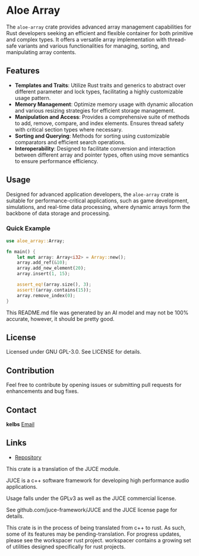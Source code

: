 # Aloe Array

The `aloe-array` crate provides advanced array management capabilities for Rust developers seeking an efficient and flexible container for both primitive and complex types. It offers a versatile array implementation with thread-safe variants and various functionalities for managing, sorting, and manipulating array contents.

## Features
- **Templates and Traits**: Utilize Rust traits and generics to abstract over different parameter and lock types, facilitating a highly customizable usage pattern.
- **Memory Management**: Optimize memory usage with dynamic allocation and various resizing strategies for efficient storage management.
- **Manipulation and Access**: Provides a comprehensive suite of methods to add, remove, compare, and index elements. Ensures thread safety with critical section types where necessary.
- **Sorting and Querying**: Methods for sorting using customizable comparators and efficient search operations.
- **Interoperability**: Designed to facilitate conversion and interaction between different array and pointer types, often using move semantics to ensure performance efficiency.

## Usage
Designed for advanced application developers, the `aloe-array` crate is suitable for performance-critical applications, such as game development, simulations, and real-time data processing, where dynamic arrays form the backbone of data storage and processing.

### Quick Example
```rust
use aloe_array::Array;

fn main() {
    let mut array: Array<i32> = Array::new();
    array.add_ref(&10);
    array.add_new_element(20);
    array.insert(1, 15);

    assert_eq!(array.size(), 3);
    assert!(array.contains(15));
    array.remove_index(0);
}
```

This README.md file was generated by an AI model and may not be 100% accurate, however, it should be pretty good.

## License
Licensed under GNU GPL-3.0. See LICENSE for details.

## Contribution
Feel free to contribute by opening issues or submitting pull requests for enhancements and bug fixes.

## Contact
**kelbs** [Email](mailto:tpk3.mx@gmail.com)

## Links
- [Repository](https://github.com/klebs6/aloe-rs)


This crate is a translation of the JUCE module.

JUCE is a c++ software framework for developing high performance audio applications.

Usage falls under the GPLv3 as well as the JUCE commercial license.

See github.com/juce-framework/JUCE and the JUCE license page for details.

This crate is in the process of being translated from c++ to rust. As such, some of its features may be pending-translation. For progress updates, please see the workspacer rust project. workspacer contains a growing set of utilities designed specifically for rust projects.
